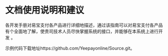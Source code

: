 # 文档使用说明和建议

   各开发手册对易宝支付各产品进行详细地描述，通过该指南可以对易宝支付各产品有个全面地了解，使贵司技术人员尽快掌握系统的接口，并能够在本系统上进行开发 。

示例代码下载地址https://github.com/Yeepayonline/Source.git。

